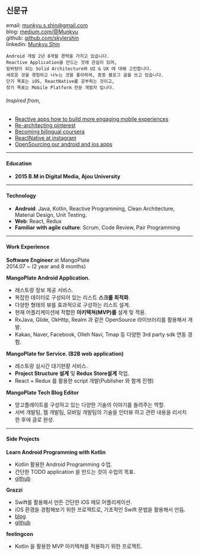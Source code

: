## 신문규
email: munkyu.s.shin@gmail.com  
blog: [medium.com/@Munkyu](https://medium.com/@Munkyu)  
github: [github.com/skylershin](github.com/skylershin)  
linkedin: [Munkyu Shin](https://www.linkedin.com/in/munkyu-shin-a4990683/)

    Android 개발 2년 8개월 경력을 가지고 있습니다.
    Reactive Application을 만드는 것에 관심이 있어,
    밑바탕이 되는 Solid Architecture와 UI & UX 에 대해 고민합니다.
    새로운 것을 경험하고 나누는 것을 좋아하여, 종종 블로그 글을 쓰고 있습니다.
    단기 목표는 iOS, ReactNative를 공부하는 것이고,
    장기 목표는 Mobile Platform 전문 개발자 입니다.

###### Inspired from,
* [Reactive apps how to build more engaging mobile experiences](https://realm.io/news/reactive-apps-how-to-build-more-engaging-mobile-experiences/)
* [Re-architecting pinterest](https://medium.com/@Pinterest_Engineering/re-architecting-pinterest-039-s-ios-app-e0a2d34a6ac2#.1e8fstb3n)
* [Becoming bilingual coursera](https://building.coursera.org/blog/2016/03/16/becoming-bilingual-coursera/)
* [ReactNative at instagram](https://engineering.instagram.com/react-native-at-instagram-dd828a9a90c7#.1khyu3jkc)
* [OpenSourcing our android and ios apps](https://kickstarter.engineering/open-sourcing-our-android-and-ios-apps-6891be909fcd#.jb56ztyel)

----
#### Education
* **2015 B.M in Digital Media, Ajou University**

----
#### Technology
  * **Android**: Java, Kotlin, Reactive Programming, Clean Architecture, Material Design, Unit Testing.
  * **Web**: React, Redux
  * **Familiar with agile culture**: Scrum, Code Review, Pair Programming

----
#### Work Experience
**Software Engineer** at MangoPlate  
2014.07 ~ (2 year and 8 months)  

**MangoPlate Android Application.**  
  * 레스토랑 정보 제공 서비스.
  * 복잡한 데이터로 구성되어 있는 리스트 **스크롤 최적화**.
  * 다양한 형태의 뷰를 효과적으로 구성하는 리스트 설계.
  * 현재 어플리케이션에 적합한 **아키텍쳐(MVP)를** 설계 밎 적용.
  * RxJava, Glide, OkHttp, Realm 과 같은 OpenSource 라이브러리를 활용해서 개발.
  * Kakao, Naver, Facebook, Olleh Navi, Tmap 등 다양한 3rd party sdk 연동 경험.

**MangoPlate for Service. (B2B web application)**
  * 레스토랑 실시간 대기현황 서비스.
  * **Project Structure 설계** 및 **Redux Store설계** 작업.
  * React + Redux 를 활용한 script 개발(Publisher 와 함께 진행)

**MangoPlate Tech Blog Editor**
  * 망고플레이트를 구성하고 있는 다양한 기술의 이야기를 들려주는 역할.
  * 서버 개발팀, 웹 개발팀, 모바일 개발팀의 기술을 인터뷰 하고 관련 내용을 리서치 한 후에 글로 완성.

----
#### Side Projects
**Learn Android Programming with Kotlin**

* Kotlin 활용한 Android Programming 수업.
* 간단한 TODO application 을 만드는 것이 수업의 목표.  
* [github](https://github.com/skylershin/kotlin-android-sample)

**Grazzi**

* Swift를 활용해서 만든 간단한 iOS 메모 어플리케이션.
* iOS 환경을 경험해보기 위한 프로젝트로, 기초적인 Swift 문법을 활용해서 만듬.
* [blog](https://medium.com/@Munkyu/나의-첫-ios-application-grazzi-97ed4304e8ae#.tdsyaov2z)
* [github](https://github.com/Nexters/DailyHappy)

**feelingcon**   

* Kotlin 을 활용한 MVP 아키텍쳐를 적용하기 위한 프로젝트.
